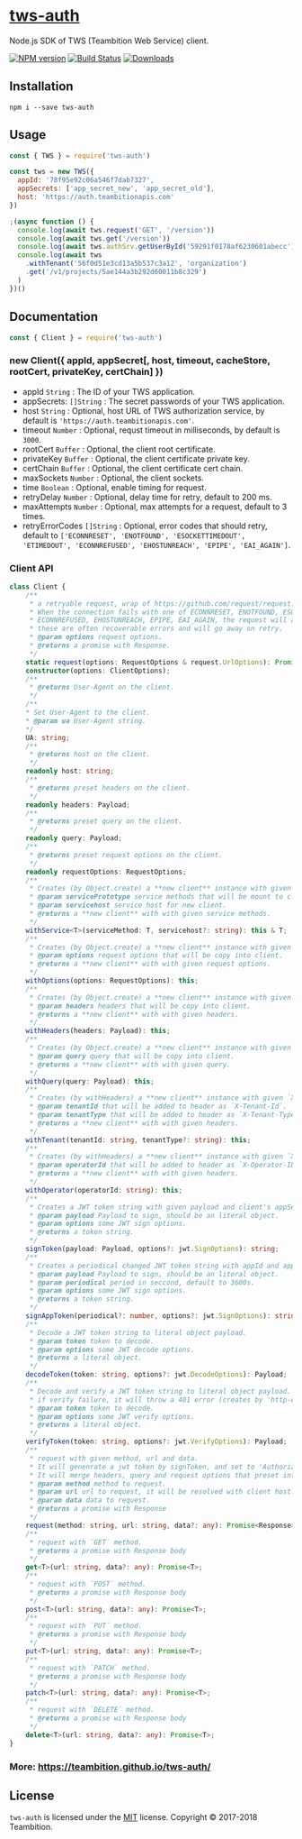 # [tws-auth](https://github.com/teambition/tws-auth)
Node.js SDK of TWS (Teambition Web Service) client.

[![NPM version][npm-image]][npm-url]
[![Build Status][travis-image]][travis-url]
[![Downloads][downloads-image]][downloads-url]

## Installation

```
npm i --save tws-auth
```

## Usage

```js
const { TWS } = require('tws-auth')

const tws = new TWS({
  appId: '78f95e92c06a546f7dab7327',
  appSecrets: ['app_secret_new', 'app_secret_old'],
  host: 'https://auth.teambitionapis.com'
})

;(async function () {
  console.log(await tws.request('GET', '/version'))
  console.log(await tws.get('/version'))
  console.log(await tws.authSrv.getUserById('59291f0178af6230601abecc'))
  console.log(await tws
    .withTenant('56f0d51e3cd13a5b537c3a12', 'organization')
    .get('/v1/projects/5ae144a3b292d60011b8c329')
  )
})()
```

## Documentation

```js
const { Client } = require('tws-auth')
```

### new Client({ appId, appSecret[, host, timeout, cacheStore, rootCert, privateKey, certChain] })

- appId `String` : The ID of your TWS application.
- appSecrets: `[]String` : The secret passwords of your TWS application.
- host `String` : Optional, host URL of TWS authorization service, by default is `'https://auth.teambitionapis.com'`.
- timeout `Number` : Optional, requst timeout in milliseconds, by default is `3000`.
- rootCert `Buffer` : Optional, the client root certificate.
- privateKey `Buffer` : Optional, the client certificate private key.
- certChain `Buffer` : Optional, the client certificate cert chain.
- maxSockets `Number` : Optional, the client sockets.
- time `Boolean` : Optional, enable timing for request.
- retryDelay `Number` : Optional, delay time for retry, default to 200 ms.
- maxAttempts `Number` : Optional, max attempts for a request, default to 3 times.
- retryErrorCodes `[]String` : Optional, error codes that should retry, default to `['ECONNRESET', 'ENOTFOUND', 'ESOCKETTIMEDOUT', 'ETIMEDOUT', 'ECONNREFUSED', 'EHOSTUNREACH', 'EPIPE', 'EAI_AGAIN']`.

### Client API
```ts
class Client {
    /**
     * a retryable request, wrap of https://github.com/request/request.
     * When the connection fails with one of ECONNRESET, ENOTFOUND, ESOCKETTIMEDOUT, ETIMEDOUT,
     * ECONNREFUSED, EHOSTUNREACH, EPIPE, EAI_AGAIN, the request will automatically be re-attempted as
     * these are often recoverable errors and will go away on retry.
     * @param options request options.
     * @returns a promise with Response.
     */
    static request(options: RequestOptions & request.UrlOptions): Promise<Response>;
    constructor(options: ClientOptions);
    /**
     * @returns User-Agent on the client.
     */
    /**
    * Set User-Agent to the client.
    * @param ua User-Agent string.
    */
    UA: string;
    /**
     * @returns host on the client.
     */
    readonly host: string;
    /**
     * @returns preset headers on the client.
     */
    readonly headers: Payload;
    /**
     * @returns preset query on the client.
     */
    readonly query: Payload;
    /**
     * @returns preset request options on the client.
     */
    readonly requestOptions: RequestOptions;
    /**
     * Creates (by Object.create) a **new client** instance with given service methods.
     * @param servicePrototype service methods that will be mount to client.
     * @param servicehost service host for new client.
     * @returns a **new client** with with given service methods.
     */
    withService<T>(serviceMethod: T, servicehost?: string): this & T;
    /**
     * Creates (by Object.create) a **new client** instance with given request options.
     * @param options request options that will be copy into client.
     * @returns a **new client** with with given request options.
     */
    withOptions(options: RequestOptions): this;
    /**
     * Creates (by Object.create) a **new client** instance with given headers.
     * @param headers headers that will be copy into client.
     * @returns a **new client** with with given headers.
     */
    withHeaders(headers: Payload): this;
    /**
     * Creates (by Object.create) a **new client** instance with given query.
     * @param query query that will be copy into client.
     * @returns a **new client** with with given query.
     */
    withQuery(query: Payload): this;
    /**
     * Creates (by withHeaders) a **new client** instance with given `X-Tenant-Id` and `X-Tenant-Type`.
     * @param tenantId that will be added to header as `X-Tenant-Id`.
     * @param tenantType that will be added to header as `X-Tenant-Type`.
     * @returns a **new client** with with given headers.
     */
    withTenant(tenantId: string, tenantType?: string): this;
    /**
     * Creates (by withHeaders) a **new client** instance with given `X-Operator-ID`.
     * @param operatorId that will be added to header as `X-Operator-ID`.
     * @returns a **new client** with with given headers.
     */
    withOperator(operatorId: string): this;
    /**
     * Creates a JWT token string with given payload and client's appSecrets.
     * @param payload Payload to sign, should be an literal object.
     * @param options some JWT sign options.
     * @returns a token string.
     */
    signToken(payload: Payload, options?: jwt.SignOptions): string;
    /**
     * Creates a periodical changed JWT token string with appId and appSecrets.
     * @param payload Payload to sign, should be an literal object.
     * @param periodical period in seccond, default to 3600s.
     * @param options some JWT sign options.
     * @returns a token string.
     */
    signAppToken(periodical?: number, options?: jwt.SignOptions): string;
    /**
     * Decode a JWT token string to literal object payload.
     * @param token token to decode.
     * @param options some JWT decode options.
     * @returns a literal object.
     */
    decodeToken(token: string, options?: jwt.DecodeOptions): Payload;
    /**
     * Decode and verify a JWT token string to literal object payload.
     * if verify failure, it will throw a 401 error (creates by 'http-errors' module)
     * @param token token to decode.
     * @param options some JWT verify options.
     * @returns a literal object.
     */
    verifyToken(token: string, options?: jwt.VerifyOptions): Payload;
    /**
     * request with given method, url and data.
     * It will genenrate a jwt token by signToken, and set to 'Authorization' header.
     * It will merge headers, query and request options that preset into client.
     * @param method method to request.
     * @param url url to request, it will be resolved with client host.
     * @param data data to request.
     * @returns a promise with Response
     */
    request(method: string, url: string, data?: any): Promise<Response>;
    /**
     * request with `GET` method.
     * @returns a promise with Response body
     */
    get<T>(url: string, data?: any): Promise<T>;
    /**
     * request with `POST` method.
     * @returns a promise with Response body
     */
    post<T>(url: string, data?: any): Promise<T>;
    /**
     * request with `PUT` method.
     * @returns a promise with Response body
     */
    put<T>(url: string, data?: any): Promise<T>;
    /**
     * request with `PATCH` method.
     * @returns a promise with Response body
     */
    patch<T>(url: string, data?: any): Promise<T>;
    /**
     * request with `DELETE` method.
     * @returns a promise with Response body
     */
    delete<T>(url: string, data?: any): Promise<T>;
}
```

### More: https://teambition.github.io/tws-auth/

## License
`tws-auth` is licensed under the [MIT](https://github.com/teambition/tws-auth/blob/master/LICENSE) license.
Copyright &copy; 2017-2018 Teambition.

[npm-url]: https://www.npmjs.com/package/tws-auth
[npm-image]: https://img.shields.io/npm/v/tws-auth.svg

[travis-url]: https://travis-ci.org/teambition/tws-auth
[travis-image]: http://img.shields.io/travis/teambition/tws-auth.svg

[downloads-url]: https://npmjs.org/package/tws-auth
[downloads-image]: https://img.shields.io/npm/dm/tws-auth.svg?style=flat-square

